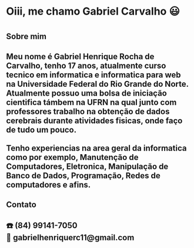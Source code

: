 <h1>Oiii, me chamo Gabriel Carvalho 😃<h1>
  <h2>Sobre mim<h2>
    <p>Meu nome é Gabriel Henrique Rocha de Carvalho, tenho 17 anos, atualmente curso tecnico em informatica e informatica para web na Universidade Federal do Rio Grande do Norte. Atualmente possuo uma bolsa de iniciação cientifica támbem na UFRN na qual junto com professores trabalho na obtenção de dados cerebrais durante atividades fisicas, onde faço de tudo um pouco.<br>
       <br>Tenho experiencias na area geral da informatica como por exemplo, Manutenção de Computadores, Eletronica, Manipulação de Banco de Dados, Programação, Redes de computadores e afins.<p>
  <h2>Contato<h2>
    <p>☎️ (84) 99141-7050<br>
       📧 gabrielhenriquerc11@gmail.com
    </p>
